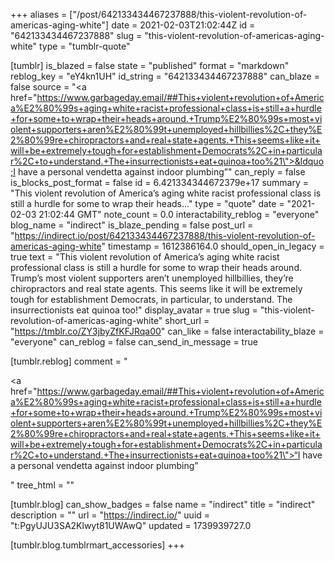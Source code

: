 +++
aliases = ["/post/642133434467237888/this-violent-revolution-of-americas-aging-white"]
date = 2021-02-03T21:02:44Z
id = "642133434467237888"
slug = "this-violent-revolution-of-americas-aging-white"
type = "tumblr-quote"

[tumblr]
is_blazed = false
state = "published"
format = "markdown"
reblog_key = "eY4kn1UH"
id_string = "642133434467237888"
can_blaze = false
source = "<a href=\"https://www.garbageday.email/##This+violent+revolution+of+America%E2%80%99s+aging+white+racist+professional+class+is+still+a+hurdle+for+some+to+wrap+their+heads+around.+Trump%E2%80%99s+most+violent+supporters+aren%E2%80%99t+unemployed+hillbillies%2C+they%E2%80%99re+chiropractors+and+real+state+agents.+This+seems+like+it+will+be+extremely+tough+for+establishment+Democrats%2C+in+particular%2C+to+understand.+The+insurrectionists+eat+quinoa+too%21\">&ldquo;I have a personal vendetta against indoor plumbing&rdquo;</a>"
can_reply = false
is_blocks_post_format = false
id = 6.421334344672379e+17
summary = "This violent revolution of America’s aging white racist professional class is still a hurdle for some to wrap their heads..."
type = "quote"
date = "2021-02-03 21:02:44 GMT"
note_count = 0.0
interactability_reblog = "everyone"
blog_name = "indirect"
is_blaze_pending = false
post_url = "https://indirect.io/post/642133434467237888/this-violent-revolution-of-americas-aging-white"
timestamp = 1612386164.0
should_open_in_legacy = true
text = "This violent revolution of America’s aging white racist professional class is still a hurdle for some to wrap their heads around. Trump’s most violent supporters aren’t unemployed hillbillies, they’re chiropractors and real state agents. This seems like it will be extremely tough for establishment Democrats, in particular, to understand. The insurrectionists eat quinoa too!"
display_avatar = true
slug = "this-violent-revolution-of-americas-aging-white"
short_url = "https://tmblr.co/ZY3jbyZfKFJRqa00"
can_like = false
interactability_blaze = "everyone"
can_reblog = false
can_send_in_message = true

[tumblr.reblog]
comment = "<p><a href=\"https://www.garbageday.email/##This+violent+revolution+of+America%E2%80%99s+aging+white+racist+professional+class+is+still+a+hurdle+for+some+to+wrap+their+heads+around.+Trump%E2%80%99s+most+violent+supporters+aren%E2%80%99t+unemployed+hillbillies%2C+they%E2%80%99re+chiropractors+and+real+state+agents.+This+seems+like+it+will+be+extremely+tough+for+establishment+Democrats%2C+in+particular%2C+to+understand.+The+insurrectionists+eat+quinoa+too%21\">“I have a personal vendetta against indoor plumbing”</a></p>"
tree_html = ""

[tumblr.blog]
can_show_badges = false
name = "indirect"
title = "indirect"
description = ""
url = "https://indirect.io/"
uuid = "t:PgyUJU3SA2Klwyt81UWAwQ"
updated = 1739939727.0

[tumblr.blog.tumblrmart_accessories]
+++
